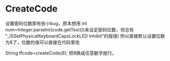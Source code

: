 # CreateCode
设置密码位数那有些小bug，原本想用 int num=Integer.parseInt(code.getText())来设定密码位数，但总有 "_ISSetPhysicalKeyboardCapsLockLED Inhibit"的报错(
所以直接默认设置位数为8了，位数的值可以直接在代码里改 

String ffcode=createCode(8);  把8换成任意数字就行。
